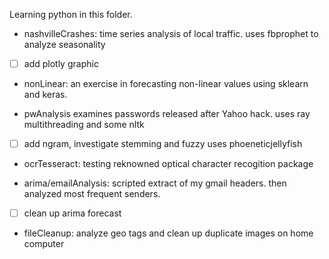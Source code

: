 Learning python in this folder.

*  nashvilleCrashes: time series analysis of local traffic.  uses fbprophet to analyze seasonality
- [ ] add plotly graphic
 
 
*  nonLinear: an exercise in forecasting non-linear values using sklearn and keras. 


*  pwAnalysis examines passwords released after Yahoo hack.  uses ray multithreading and some nltk
- [ ] add ngram, investigate stemming and fuzzy uses phoeneticjellyfish


*  ocrTesseract: testing reknowned optical character recogition package


*  arima/emailAnalysis: scripted extract of my gmail headers. then analyzed most frequent senders. 
- [ ] clean up arima forecast


*  fileCleanup: analyze geo tags and clean up duplicate images on home computer